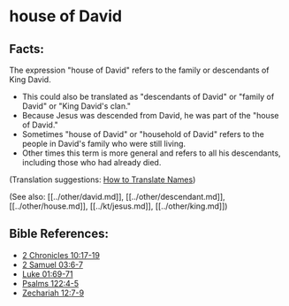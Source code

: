 # house of David #

## Facts: ##

The expression "house of David" refers to the family or descendants of King David. 

* This could also be translated as "descendants of David" or "family of David" or "King David's clan."
* Because Jesus was descended from David, he was part of the "house of David."
* Sometimes "house of David" or "household of David" refers to the people in David's family who were still living.
* Other times this term is more general and refers to all his descendants, including those who had already died.

(Translation suggestions: [How to Translate Names](en/ta-vol1/translate/man/translate-names))

(See also: [[../other/david.md]], [[../other/descendant.md]],[[../other/house.md]], [[../kt/jesus.md]], [[../other/king.md]])

## Bible References: ##

* [2 Chronicles 10:17-19](en/tn/2ch/help/10/17)
* [2 Samuel 03:6-7](en/tn/2sa/help/03/06)
* [Luke 01:69-71](en/tn/luk/help/01/69)
* [Psalms 122:4-5](en/tn/psa/help/122/04)
* [Zechariah 12:7-9](en/tn/zec/help/12/07)